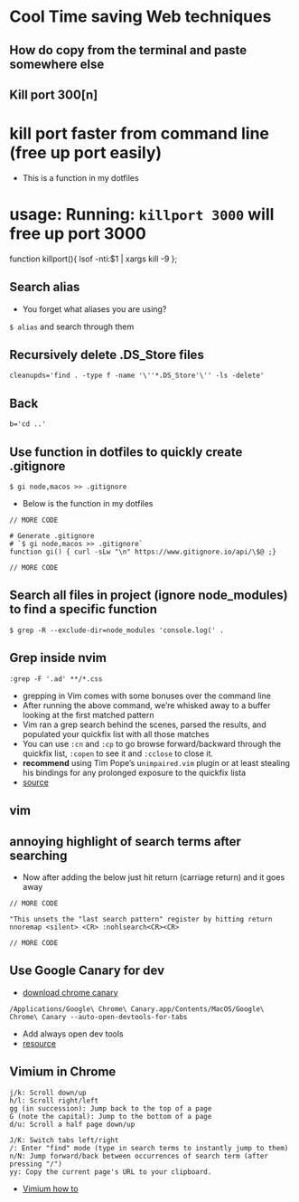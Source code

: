 # Cool Time saving Web techniques
## How do copy from the terminal and paste somewhere else
## Kill port 300[n]

# kill port faster from command line (free up port easily)
* This is a function in my dotfiles

# usage: Running: `killport 3000` will free up port 3000
function killport(){ lsof -nti:$1 | xargs kill -9 };

## Search alias
* You forget what aliases you are using?

`$ alias` and search through them

## Recursively delete .DS_Store files
```
cleanupds='find . -type f -name '\''*.DS_Store'\'' -ls -delete'
```

## Back
```
b='cd ..'
```

## Use function in dotfiles to quickly create .gitignore
`$ gi node,macos >> .gitignore`

* Below is the function in my dotfiles

```
// MORE CODE

# Generate .gitignore
# `$ gi node,macos >> .gitignore`
function gi() { curl -sLw "\n" https://www.gitignore.io/api/\$@ ;}

// MORE CODE
```

## Search all files in project (ignore node_modules) to find a specific function

`$ grep -R --exclude-dir=node_modules 'console.log(' .`

## Grep inside nvim
`:grep -F '.ad' **/*.css`

* grepping in Vim comes with some bonuses over the command line
* After running the above command, we’re whisked away to a buffer looking at the first matched pattern
* Vim ran a grep search behind the scenes, parsed the results, and populated your quickfix list with all those matches
* You can use `:cn` and `:cp` to go browse forward/backward through the quickfix list, `:copen` to see it and `:cclose` to close it.
* **recommend** using Tim Pope’s u`nimpaired.vim` plugin or at least stealing his bindings for any prolonged exposure to the quickfix lista
* [source](https://seesparkbox.com/foundry/demystifying_multi_file_searches_in_vim_and_the_command_line)

## vim
## annoying highlight of search terms after searching
* Now after adding the below just hit return (carriage return) and it goes away
```
// MORE CODE

"This unsets the "last search pattern" register by hitting return
nnoremap <silent> <CR> :nohlsearch<CR><CR>

// MORE CODE
```

## Use Google Canary for dev
* [download chrome canary](https://usefyi.com/chrome-canary/)

```
/Applications/Google\ Chrome\ Canary.app/Contents/MacOS/Google\ Chrome\ Canary --auto-open-devtools-for-tabs
```

* Add always open dev tools
* [resource](https://addyosmani.com/blog/automatically-open-chrome-devtools-in-each-new-tab)

## Vimium in Chrome
```
j/k: Scroll down/up
h/l: Scroll right/left
gg (in succession): Jump back to the top of a page
G (note the capital): Jump to the bottom of a page
d/u: Scroll a half page down/up
```

```
J/K: Switch tabs left/right
/: Enter "find" mode (type in search terms to instantly jump to them)
n/N: Jump forward/back between occurrences of search term (after pressing "/")
yy: Copy the current page's URL to your clipboard.
```

* [Vimium how to](https://lifehacker.com/make-chrome-less-distracting-with-vimium-and-these-set-5925220)
